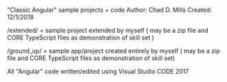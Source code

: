 "Classic Angular" sample projects + code
Author: Chad D. Mills
Created: 12/1/2018

/extended/ = sample project extended by myself ( may be a zip file and CORE TypeScript files as demonstration of skill set )

/ground_up/ = sample app/project created entirely by myself ( may be a zip file and CORE TypeScript files as demonstration of skill set)

All "Angular" code written/edited using Visual Studio CODE 2017

